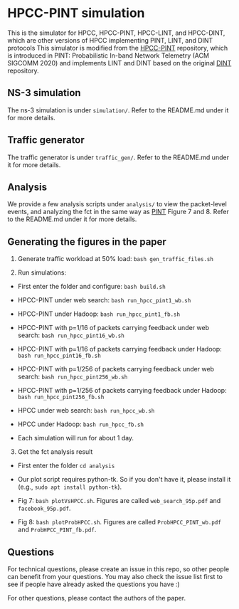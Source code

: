 # HPCC-PINT simulation
This is the simulator for HPCC, HPCC-PINT, HPCC-LINT, and HPCC-DINT, which are other versions of HPCC implementing PINT, LINT, and DINT protocols
This simulator is modified from the [HPCC-PINT](https://github.com/ProbabilisticINT/HPCC-PINT) repository, which is introduced in PINT: Probabilistic In-band Network Telemetry (ACM SIGCOMM 2020) and implements LINT and DINT based on the original [DINT](https://github.com/HenriqueBBrum/DINT) repository.

## NS-3 simulation
The ns-3 simulation is under `simulation/`. Refer to the README.md under it for more details.

## Traffic generator
The traffic generator is under `traffic_gen/`. Refer to the README.md under it for more details.

## Analysis
We provide a few analysis scripts under `analysis/` to view the packet-level events, and analyzing the fct in the same way as [PINT](https://liyuliang001.github.io/publications/pint.pdf) Figure 7 and 8.
Refer to the README.md under it for more details.

## Generating the figures in the paper
1. Generate traffic workload at 50% load: `bash gen_traffic_files.sh`

2. Run simulations: 

* First enter the folder and configure: `bash build.sh` 

* HPCC-PINT under web search: `bash run_hpcc_pint1_wb.sh`

* HPCC-PINT under Hadoop: `bash run_hpcc_pint1_fb.sh`

* HPCC-PINT with p=1/16 of packets carrying feedback under web search: `bash run_hpcc_pint16_wb.sh`

* HPCC-PINT with p=1/16 of packets carrying feedback under Hadoop: `bash run_hpcc_pint16_fb.sh`

* HPCC-PINT with p=1/256 of packets carrying feedback under web search: `bash run_hpcc_pint256_wb.sh`

* HPCC-PINT with p=1/256 of packets carrying feedback under Hadoop: `bash run_hpcc_pint256_fb.sh`

* HPCC under web search: `bash run_hpcc_wb.sh`

* HPCC under Hadoop: `bash run_hpcc_fb.sh`

* Each simulation will run for about 1 day.

3. Get the fct analysis result

* First enter the folder `cd analysis`

* Our plot script requires python-tk. So if you don't have it, please install it (e.g., `sudo apt install python-tk`).

* Fig 7: `bash plotVsHPCC.sh`. Figures are called `web_search_95p.pdf` and `facebook_95p.pdf`.

* Fig 8: `bash plotProbHPCC.sh`. Figures are called `ProbHPCC_PINT_wb.pdf` and `ProbHPCC_PINT_fb.pdf`.

<!-- ## More results
More results of HPCC in various topologies and conditions can be seen in the paper. -->

## Questions
For technical questions, please create an issue in this repo, so other people can benefit from your questions. 
You may also check the issue list first to see if people have already asked the questions you have :)

For other questions, please contact the authors of the paper.
